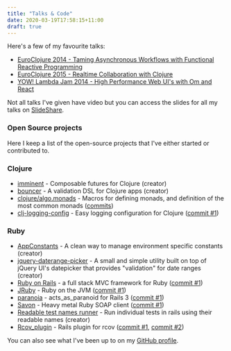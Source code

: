 ```yaml
---
title: "Talks & Code"
date: 2020-03-19T17:58:15+11:00
draft: true
---
```


Here's a few of my favourite talks:

- [EuroClojure 2014 - Taming Asynchronous Workflows with Functional Reactive Programming](https://vimeo.com/100688924) 
- [EuroClojure 2015 - Realtime Collaboration with Clojure](https://www.youtube.com/watch?v=3QR8meTrh5g)
- [YOW! Lambda Jam 2014 - High Performance Web UI's with Om and React](https://www.youtube.com/watch?v=xzVEaI_T1Kg)

Not all talks I've given have video but you can access the slides for all my talks on [SlideShare](https://www.slideshare.net/borgesleonardo). 


### Open Source projects

Here I keep a list of the open-source projects that I've either started or contributed to.

### Clojure

- [imminent](https://github.com/leonardoborges/imminent) - Composable futures for Clojure (creator)
- [bouncer](https://github.com/leonardoborges/bouncer) - A validation DSL for Clojure apps (creator)
- [clojure/algo.monads](https://github.com/clojure/algo.monads) - Macros for defining monads, and definition of the most common monads ([commits](https://github.com/clojure/algo.monads/commits?author=leonardoborges))
- [clj-logging-config](https://github.com/malcolmsparks/clj-logging-config) - Easy logging configuration for Clojure ([commit #1][7])

### Ruby

- [AppConstants](http://github.com/leonardoborges/app_constants) - A clean way to manage environment specific constants (creator)
- [jquery-daterange-picker](https://github.com/leonardoborges/jquery-daterange-picker) - A small and simple utility built on top of jQuery UI's datepicker that provides "validation" for date ranges (creator)
- [Ruby on Rails](http://github.com/rails/rails/tree/master) - a full stack MVC
framework for Ruby ([commit #1][1])
- [JRuby](http://github.com/jruby/jruby/tree/master) - Ruby on the JVM ([commit #1][2])
- [paranoia](https://github.com/radar/paranoia) - acts_as_paranoid for Rails 3 ([commit #1][3])
- [Savon](http://github.com/rubiii/savon) - Heavy metal Ruby SOAP client ([commit #1][4])
- [Readable test names runner](http://github.com/leonardoborges/readable_test_names_runner/tree/maste) - Run individual tests in rails using their readable names (creator)
- [Rcov_plugin](http://github.com/commondream/rcov_plugin/tree/master) - Rails plugin for rcov ([commit #1][5], [commit #2][6])


You can also see what I've been up to on my [GitHub profile](https://github.com/leonardoborges).

[1]: https://github.com/rails/rails/commit/0c391b46fb39b697bbae1493caade23e2ddbd8a6
[2]: https://github.com/jruby/jruby/commit/e85018a
[3]: https://github.com/radar/paranoia/commit/f766bbc81c4d0b89d39062a716f4afa93bd6492d
[4]: https://github.com/calamitas/savon/commit/0c3aa5e65cc2a3a417bbdcfccdfd21f665a0aff1
[5]: https://github.com/commondream/rcov_plugin/commit/49631bb57fa9c7aa26375455b2523b7cd30a158c
[6]: https://github.com/commondream/rcov_plugin/commit/b22b1883e9dfa50248fa22b1ae0e1859f8c75118
[7]: https://github.com/malcolmsparks/clj-logging-config/commit/ec8a08535daad01eb9f23e92771b623b5902c8c9

